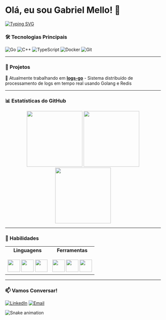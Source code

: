 # Olá, eu sou Gabriel Mello! 👋

[![Typing SVG](https://readme-typing-svg.herokuapp.com?font=Fira+Code&size=25&duration=4000&pause=1000&color=22D3EE&width=435&lines=Arquiteto+de+Sistemas;Entusiasta+de+Golang;Desenvolvedor+C%2B%2B;Mago+do+TypeScript)](https://git.io/typing-svg)

### 🛠 Tecnologias Principais

![Go](https://img.shields.io/badge/Go-00ADD8?style=for-the-badge&logo=go&logoColor=white)
![C++](https://img.shields.io/badge/C%2B%2B-00599C?style=for-the-badge&logo=c%2B%2B&logoColor=white)
![TypeScript](https://img.shields.io/badge/TypeScript-007ACC?style=for-the-badge&logo=typescript&logoColor=white)
![Docker](https://img.shields.io/badge/Docker-2496ED?style=for-the-badge&logo=docker&logoColor=white)
![Git](https://img.shields.io/badge/Git-F05032?style=for-the-badge&logo=git&logoColor=white)

---

### 🎯 Projetos

🔭 Atualmente trabalhando em **[logs-go](https://github.com/codinomello/logs-go)** - Sistema distribuído de processamento de logs em tempo real usando Golang e Redis

---

### 📊 Estatísticas do GitHub

<div align="center">
  <img height="180em" src="https://github-readme-stats.vercel.app/api?username=codinomello&show_icons=true&theme=nightowl&count_private=true&include_all_commits=true" />
  <img height="180em" src="https://github-readme-streak-stats.herokuapp.com/?user=codinomello&theme=nightowl" />
  <img height="180em" src="https://github-readme-stats.vercel.app/api/top-langs/?username=codinomello&layout=compact&theme=nightowl&langs_count=6&hide=html,css"/>
</div>

---

### 🚀 Habilidades

<table>
  <tr>
    <td align="center" width="50%">
      <strong>Linguagens</strong><br><br>
      <img src="https://cdn.jsdelivr.net/gh/devicons/devicon/icons/go/go-original-wordmark.svg" width="40" height="40"/>
      <img src="https://cdn.jsdelivr.net/gh/devicons/devicon/icons/cplusplus/cplusplus-original.svg" width="40" height="40"/>
      <img src="https://cdn.jsdelivr.net/gh/devicons/devicon/icons/typescript/typescript-original.svg" width="40" height="40"/>
    </td>
    <td align="center" width="50%">
      <strong>Ferramentas</strong><br><br>
      <img src="https://cdn.jsdelivr.net/gh/devicons/devicon/icons/docker/docker-original.svg" width="40" height="40"/>
      <img src="https://cdn.jsdelivr.net/gh/devicons/devicon/icons/linux/linux-original.svg" width="40" height="40"/>
      <img src="https://cdn.jsdelivr.net/gh/devicons/devicon/icons/vscode/vscode-original.svg" width="40" height="40"/>
    </td>
  </tr>
</table>

---

### 📫 Vamos Conversar!

[![LinkedIn](https://img.shields.io/badge/LinkedIn-0077B5?style=for-the-badge&logo=linkedin&logoColor=white)](https://linkedin.com/in/gabrielmello-dev)
[![Email](https://img.shields.io/badge/Gmail-D14836?style=for-the-badge&logo=gmail&logoColor=white)](mailto:gabrielmello84033@gmail.com)

![Snake animation](https://github.com/codinomello/codinomello/blob/output/github-contribution-grid-snake.svg)

<!---
codinomello/codinomello é um repositório ✨ especial ✨ porque seu `README.md` (este arquivo) aparece no seu perfil do GitHub.
Você pode clicar no link Preview para ver suas alterações.
--->
